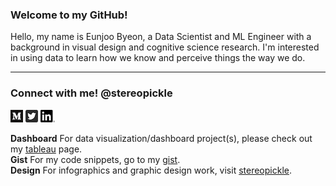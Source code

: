 ### Welcome to my GitHub! 
Hello, my name is Eunjoo Byeon, a Data Scientist and ML Engineer with a background in visual design and cognitive science research. I'm interested in using data to learn how we know and perceive things the way we do.

---

### Connect with me! @stereopickle   
[![Medium](PNG/Monogram.png)](https://medium.com/@stereopickle) [![Twitter](PNG/Twitter_Social_Icon_Rounded_Square_Color.png)](https://twitter.com/stereopickle) [![LinkedIn](PNG/LI-In-Bug.png)](https://www.linkedin.com/in/stereopickle/) 

**Dashboard** For data visualization/dashboard project(s), please check out my [tableau](https://public.tableau.com/profile/eunjoo.byeon#!/) page.   
**Gist** For my code snippets, go to my [gist](https://gist.github.com/stereopickle).   
**Design** For infographics and graphic design work, visit [stereopickle](https://stereopickle.com). 
